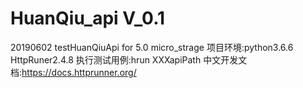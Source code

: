 # HuanQiu_api V_0.1
20190602
testHuanQiuApi for 5.0 micro_strage
项目环境:python3.6.6  HttpRuner2.4.8
执行测试用例:hrun XXXapiPath
中文开发文档:https://docs.httprunner.org/
